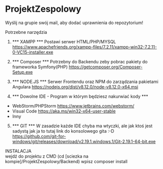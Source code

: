 # ProjektZespolowy
Wyślij na grupie swój mail, aby dodać uprawnienia do repozytorium!

Potrzebne narzędzia
1. *** XAMPP ***
Postawi serwer HTML/PHP/MYSQL
https://www.apachefriends.org/xampp-files/7.2.11/xampp-win32-7.2.11-0-VC15-installer.exe

2. *** Composer ***
Potrzebny do Backendu zeby pobrac pakiety do frameworka Symfony(PHP)
https://getcomposer.org/Composer-Setup.exe

3. *** NODE.JS ***
Serwer Frontendu oraz NPM do zarządzania pakietami Angulara
https://nodejs.org/dist/v8.12.0/node-v8.12.0-x64.msi

4. *** Dowolne IDE - Program w którym będziesz nakurwiać kody ***
- WebStorm/PHPStorm https://www.jetbrains.com/webstorm/
- Visual Code https://aka.ms/win32-x64-user-stable
- Inny

5. *** GIT ***
W zasadzie każde IDE chyba ma wtyczki, ale jak ktoś jest sadystą jak ja to tutaj link do konsolowego gita :-D
https://github.com/git-for-windows/git/releases/download/v2.19.1.windows.1/Git-2.19.1-64-bit.exe


INSTALACJA<br />
wejdź do projektu z CMD (cd [sciezka na kompie]/ProjektZespolowy/Backend)
wpisz composer install
